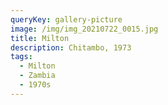 ```yaml
---
queryKey: gallery-picture
image: /img/img_20210722_0015.jpg
title: Milton
description: Chitambo, 1973
tags:
  - Milton
  - Zambia
  - 1970s
---
```

